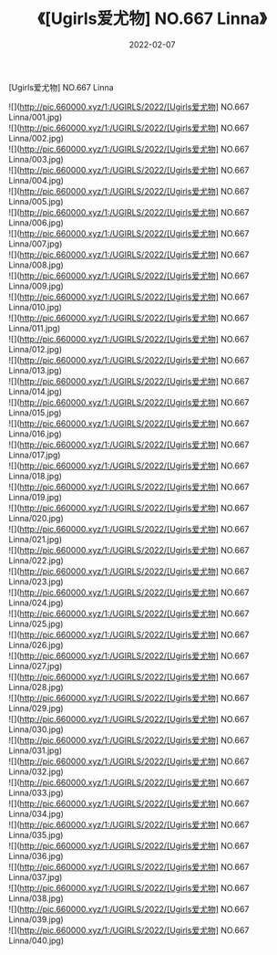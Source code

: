 ﻿---
layout: post
title:  《[Ugirls爱尤物] NO.667 Linna》
date:   2022-02-07
img: http://pic.660000.xyz/1:/UGIRLS/2022/[Ugirls爱尤物] NO.667 Linna/000.jpg
categories: [美女, 清纯, 唯美]
---

[Ugirls爱尤物] NO.667 Linna

 ![](http://pic.660000.xyz/1:/UGIRLS/2022/[Ugirls爱尤物] NO.667 Linna/001.jpg) <br>![](http://pic.660000.xyz/1:/UGIRLS/2022/[Ugirls爱尤物] NO.667 Linna/002.jpg) <br>![](http://pic.660000.xyz/1:/UGIRLS/2022/[Ugirls爱尤物] NO.667 Linna/003.jpg) <br>![](http://pic.660000.xyz/1:/UGIRLS/2022/[Ugirls爱尤物] NO.667 Linna/004.jpg) <br>![](http://pic.660000.xyz/1:/UGIRLS/2022/[Ugirls爱尤物] NO.667 Linna/005.jpg) <br>![](http://pic.660000.xyz/1:/UGIRLS/2022/[Ugirls爱尤物] NO.667 Linna/006.jpg) <br>![](http://pic.660000.xyz/1:/UGIRLS/2022/[Ugirls爱尤物] NO.667 Linna/007.jpg) <br>![](http://pic.660000.xyz/1:/UGIRLS/2022/[Ugirls爱尤物] NO.667 Linna/008.jpg) <br>![](http://pic.660000.xyz/1:/UGIRLS/2022/[Ugirls爱尤物] NO.667 Linna/009.jpg) <br>![](http://pic.660000.xyz/1:/UGIRLS/2022/[Ugirls爱尤物] NO.667 Linna/010.jpg) <br>![](http://pic.660000.xyz/1:/UGIRLS/2022/[Ugirls爱尤物] NO.667 Linna/011.jpg) <br>![](http://pic.660000.xyz/1:/UGIRLS/2022/[Ugirls爱尤物] NO.667 Linna/012.jpg) <br>![](http://pic.660000.xyz/1:/UGIRLS/2022/[Ugirls爱尤物] NO.667 Linna/013.jpg) <br>![](http://pic.660000.xyz/1:/UGIRLS/2022/[Ugirls爱尤物] NO.667 Linna/014.jpg) <br>![](http://pic.660000.xyz/1:/UGIRLS/2022/[Ugirls爱尤物] NO.667 Linna/015.jpg) <br>![](http://pic.660000.xyz/1:/UGIRLS/2022/[Ugirls爱尤物] NO.667 Linna/016.jpg) <br>![](http://pic.660000.xyz/1:/UGIRLS/2022/[Ugirls爱尤物] NO.667 Linna/017.jpg) <br>![](http://pic.660000.xyz/1:/UGIRLS/2022/[Ugirls爱尤物] NO.667 Linna/018.jpg) <br>![](http://pic.660000.xyz/1:/UGIRLS/2022/[Ugirls爱尤物] NO.667 Linna/019.jpg) <br>![](http://pic.660000.xyz/1:/UGIRLS/2022/[Ugirls爱尤物] NO.667 Linna/020.jpg) <br>![](http://pic.660000.xyz/1:/UGIRLS/2022/[Ugirls爱尤物] NO.667 Linna/021.jpg) <br>![](http://pic.660000.xyz/1:/UGIRLS/2022/[Ugirls爱尤物] NO.667 Linna/022.jpg) <br>![](http://pic.660000.xyz/1:/UGIRLS/2022/[Ugirls爱尤物] NO.667 Linna/023.jpg) <br>![](http://pic.660000.xyz/1:/UGIRLS/2022/[Ugirls爱尤物] NO.667 Linna/024.jpg) <br>![](http://pic.660000.xyz/1:/UGIRLS/2022/[Ugirls爱尤物] NO.667 Linna/025.jpg) <br>![](http://pic.660000.xyz/1:/UGIRLS/2022/[Ugirls爱尤物] NO.667 Linna/026.jpg) <br>![](http://pic.660000.xyz/1:/UGIRLS/2022/[Ugirls爱尤物] NO.667 Linna/027.jpg) <br>![](http://pic.660000.xyz/1:/UGIRLS/2022/[Ugirls爱尤物] NO.667 Linna/028.jpg) <br>![](http://pic.660000.xyz/1:/UGIRLS/2022/[Ugirls爱尤物] NO.667 Linna/029.jpg) <br>![](http://pic.660000.xyz/1:/UGIRLS/2022/[Ugirls爱尤物] NO.667 Linna/030.jpg) <br>![](http://pic.660000.xyz/1:/UGIRLS/2022/[Ugirls爱尤物] NO.667 Linna/031.jpg) <br>![](http://pic.660000.xyz/1:/UGIRLS/2022/[Ugirls爱尤物] NO.667 Linna/032.jpg) <br>![](http://pic.660000.xyz/1:/UGIRLS/2022/[Ugirls爱尤物] NO.667 Linna/033.jpg) <br>![](http://pic.660000.xyz/1:/UGIRLS/2022/[Ugirls爱尤物] NO.667 Linna/034.jpg) <br>![](http://pic.660000.xyz/1:/UGIRLS/2022/[Ugirls爱尤物] NO.667 Linna/035.jpg) <br>![](http://pic.660000.xyz/1:/UGIRLS/2022/[Ugirls爱尤物] NO.667 Linna/036.jpg) <br>![](http://pic.660000.xyz/1:/UGIRLS/2022/[Ugirls爱尤物] NO.667 Linna/037.jpg) <br>![](http://pic.660000.xyz/1:/UGIRLS/2022/[Ugirls爱尤物] NO.667 Linna/038.jpg) <br>![](http://pic.660000.xyz/1:/UGIRLS/2022/[Ugirls爱尤物] NO.667 Linna/039.jpg) <br>![](http://pic.660000.xyz/1:/UGIRLS/2022/[Ugirls爱尤物] NO.667 Linna/040.jpg) <br>